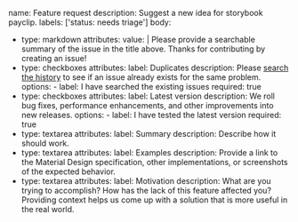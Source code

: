 name: Feature request
description: Suggest a new idea for storybook payclip.
labels: ['status: needs triage']
body:

- type: markdown
  attributes:
  value: |
  Please provide a searchable summary of the issue in the title above.
  Thanks for contributing by creating an issue!
- type: checkboxes
  attributes:
  label: Duplicates
  description: Please [search the history](https://github.com/ClipMX/react.merchant-dashboard-client/issues) to see if an issue already exists for the same problem.
  options: - label: I have searched the existing issues
  required: true
- type: checkboxes
  attributes:
  label: Latest version
  description: We roll bug fixes, performance enhancements, and other improvements into new releases.
  options: - label: I have tested the latest version
  required: true
- type: textarea
  attributes:
  label: Summary
  description: Describe how it should work.
- type: textarea
  attributes:
  label: Examples
  description: Provide a link to the Material Design specification, other implementations, or screenshots of the expected behavior.
- type: textarea
  attributes:
  label: Motivation
  description: What are you trying to accomplish? How has the lack of this feature affected you? Providing context helps us come up with a solution that is more useful in the real world.
